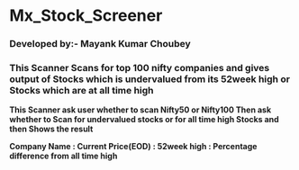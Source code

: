 # Mx_Stock_Screener
### Developed by:- Mayank Kumar Choubey

### This Scanner Scans for top 100 nifty companies and gives output of Stocks which is undervalued from its 52week high or Stocks which are at all time high

<b> This Scanner ask user whether to scan Nifty50 or Nifty100
  Then ask whether to Scan for undervalued stocks or for all time high Stocks
  and then Shows the result
  
  Company Name : Current Price(EOD) : 52week high : Percentage difference from all time high
</b>
